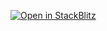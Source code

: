 [![Open in StackBlitz](https://developer.stackblitz.com/img/open_in_stackblitz.svg)](https://stackblitz.com/github/baitando/dhbw-web/tree/master/01e_javascript/uebung-1/result?file=index.html&terminal=stackblitz&title=L%C3%B6sungsbeispiel%201%20Modul%201e%20%28Javascript%29)